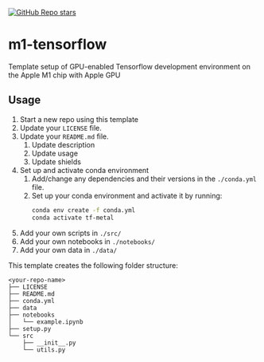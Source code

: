 [![GitHub Repo stars](https://img.shields.io/github/stars/ruankie/m1-tensorflow)](https://github.com/ruankie/m1-tensorflow)

# m1-tensorflow
Template setup of GPU-enabled Tensorflow development environment on the Apple M1 chip with Apple GPU

## Usage
1. Start a new repo using this template
2. Update your `LICENSE` file.
3. Update your `README.md` file.
   1. Update description
   2. Update usage
   3. Update shields
4. Set up and activate conda environment
   1. Add/change any dependencies and their versions in the `./conda.yml` file.
   2. Set up your conda environment and activate it by running:
        ```bash
        conda env create -f conda.yml
        conda activate tf-metal
        ```
5. Add your own scripts in `./src/`
6. Add your own notebooks in `./notebooks/`
7. Add your own data in `./data/`

This template creates the following folder structure:

```
<your-repo-name>
├── LICENSE
├── README.md
├── conda.yml
├── data
├── notebooks
│   └── example.ipynb
├── setup.py
└── src
    ├── __init__.py
    └── utils.py
```
